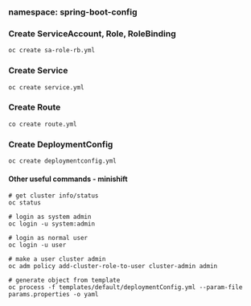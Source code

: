 ### namespace: spring-boot-config

### Create ServiceAccount, Role, RoleBinding
```
oc create sa-role-rb.yml
```

### Create Service
```
oc create service.yml
```

### Create Route
```
co create route.yml
```

### Create DeploymentConfig
```
oc create deploymentconfig.yml
```

#### Other useful commands - minishift

```
# get cluster info/status 
oc status

# login as system admin
oc login -u system:admin

# login as normal user
oc login -u user

# make a user cluster admin 
oc adm policy add-cluster-role-to-user cluster-admin admin

# generate object from template
oc process -f templates/default/deploymentConfig.yml --param-file params.properties -o yaml

```

